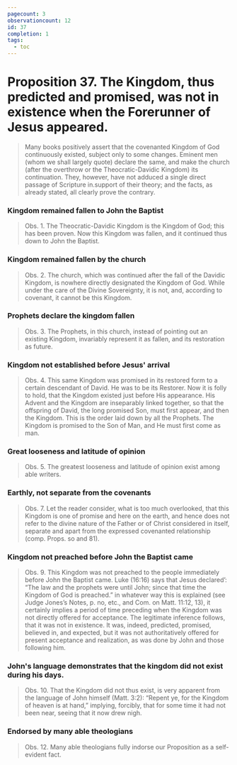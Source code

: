 ```yaml
---
pagecount: 3
observationcount: 12
id: 37
completion: 1
tags:
  - toc
---
```

# Proposition 37. The Kingdom, thus predicted and promised, was not in existence when the Forerunner of Jesus appeared.

>Many books positively assert that the covenanted Kingdom of God continuously existed, subject only to some changes. Eminent men (whom we shall largely quote) declare the same, and make the church (after the overthrow or the Theocratic-Davidic Kingdom) its continuation. They, however, have not adduced a single direct passage of Scripture in.support of their theory; and the facts, as already stated, all clearly prove the contrary.
### Kingdom remained fallen to John the Baptist
>Obs. 1. The Theocratic-Davidic Kingdom is the Kingdom of God; this has been proven. Now this Kingdom was fallen, and it continued thus down to John the Baptist.
### Kingdom remained fallen by the church
>Obs. 2. The church, which was continued after the fall of the Davidic Kingdom, is nowhere directly designated the Kingdom of God. While under the care of the Divine Sovereignty, it is not, and, according to covenant, it cannot be this Kingdom.
### Prophets declare the kingdom fallen
>Obs. 3. The Prophets, in this church, instead of pointing out an existing Kingdom, invariably represent it as fallen, and its restoration as future.
### Kingdom not established before Jesus' arrival
>Obs. 4. This same Kingdom was promised in its restored form to a certain descendant of David. He was to be its Restorer. Now it is folly to hold, that the Kingdom existed just before His appearance. His Advent and the Kingdom are inseparably linked together, so that the offspring of David, the long promised Son, must first appear, and then the Kingdom. This is the order laid down by all the Prophets. The Kingdom is promised to the Son of Man, and He must first come as man.
### Great looseness and latitude of opinion
>Obs. 5. The greatest looseness and latitude of opinion exist among able writers.
### Earthly, not separate from the covenants
>Obs. 7. Let the reader consider, what is too much overlooked, that this Kingdom is one of promise and here on the earth, and hence does not refer to the divine nature of the Father or of Christ considered in itself, separate and apart from the expressed covenanted relationship (comp. Props. so and 81).
### Kingdom not preached before John the Baptist came
>Obs. 9. This Kingdom was not preached to the people immediately before John the Baptist came. Luke (16:16) says that Jesus declared’: “The law and the prophets were until John; since that time the Kingdom of God is preached.” in whatever way this is explained (see Judge Jones’s Notes, p. no, etc., and Com. on Matt. 11:12, 13), it certainly implies a period of time preceding when the Kingdom was not directly offered for acceptance. The legitimate inference follows, that it was not in existence. It was, indeed, predicted, promised, believed in, and expected, but it was not authoritatively offered for present acceptance and realization, as was done by John and those following him.
### John's language demonstrates that the kingdom did not exist during his days.
>Obs. 10. That the Kingdom did not thus exist, is very apparent from the language of John himself (Matt. 3:2): “Repent ye, for the Kingdom of heaven is at hand,” implying, forcibly, that for some time it had not been near, seeing that it now drew nigh.

### Endorsed by many able theologians
>Obs. 12. Many able theologians fully indorse our Proposition as a self-evident fact.

